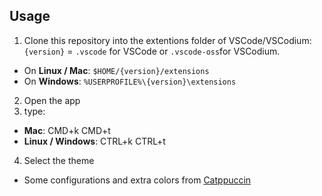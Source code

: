 ## Usage

1. Clone this repository into the extentions folder of VSCode/VSCodium:
	`{version}` = `.vscode` for VSCode or `.vscode-oss`for VSCodium.

* On **Linux / Mac**: `$HOME/{version}/extensions`
* On **Windows**: `%USERPROFILE%\{version}\extensions`
 
2. Open the app
3. type:
* **Mac**: CMD+k CMD+t
* **Linux / Windows**: CTRL+k CTRL+t
4. Select the theme

-  Some configurations and extra colors from [Catppuccin](https://github.com/catppuccin)
